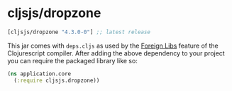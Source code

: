 # cljsjs/dropzone

[](dependency)
```clojure
[cljsjs/dropzone "4.3.0-0"] ;; latest release
```
[](/dependency)

This jar comes with `deps.cljs` as used by the [Foreign Libs][flibs] feature
of the Clojurescript compiler. After adding the above dependency to your project
you can require the packaged library like so:

```clojure
(ns application.core
  (:require cljsjs.dropzone))
```

[flibs]: https://github.com/clojure/clojurescript/wiki/Packaging-Foreign-Dependencies
